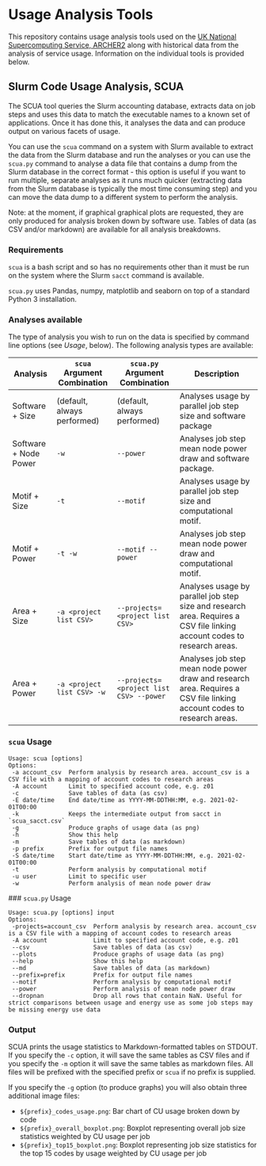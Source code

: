 # Usage Analysis Tools

This repository contains usage analysis tools used on the
[UK National Supercomputing Service, ARCHER2](https://www.archer2.ac.uk) along
with historical data from the analysis of service usage. Information on the 
individual tools is provided below.

## Slurm Code Usage Analysis, SCUA

The SCUA tool queries the Slurm accounting database, extracts data on job steps 
and uses this data to match the executable names to a known set of applications.
Once it has done this, it analyses the data and can produce output on various
facets of usage.

You can use the `scua` command on a system with Slurm available to extract the 
data from the Slurm database and run the analyses or you can use the `scua.py`
command to analyse a data file that contains a dump from the Slurm database in
the correct format - this option is useful if you want to run multiple, separate
analyses as it runs much quicker (extracting data from the Slurm database is
typically the most time consuming step) and you can move the data dump to a different
system to perform the analysis.

Note: at the moment, if graphical graphical plots are requested, they are only
produced for analysis broken down by software use. Tables of data (as CSV and/or
markdown) are available for all analysis breakdowns.

### Requirements

`scua` is a bash script and so has no requirements other than it must be run on 
the system where the Slurm `sacct` command is available.

`scua.py` uses Pandas, numpy, matplotlib and seaborn on top of a standard Python
3 installation.

### Analyses available

The type of analysis you wish to run on the data is specified by command line 
options (see *Usage*, below). The following analysis types are available:

| Analysis | `scua` Argument Combination | `scua.py` Argument Combination | Description |
|----------|-----------------------------|--------------------------------|-------------|
| Software + Size | (default, always performed) | (default, always performed) | Analyses usage by parallel job step size and software package |
| Software + Node Power | `-w` | `--power` | Analyses job step mean node power draw and software package. |
| Motif + Size | `-t` | `--motif` | Analyses usage by parallel job step size and computational motif. |
| Motif + Power | `-t -w` | `--motif --power` | Analyses job step mean node power draw and computational motif. |
| Area + Size | `-a <project list CSV>` | `--projects=<project list CSV>` | Analyses usage by parallel job step size and research area. Requires a CSV file linking account codes to research areas. |
| Area + Power | `-a <project list CSV> -w` | `--projects=<project list CSV> --power` | Analyses job step mean node power draw and research area. Requires a CSV file linking account codes to research areas. |

### `scua` Usage

```
Usage: scua [options]
Options:
 -a account_csv  Perform analysis by research area. account_csv is a CSV file with a mapping of account codes to research areas
 -A account      Limit to specified account code, e.g. z01
 -c              Save tables of data (as csv)
 -E date/time    End date/time as YYYY-MM-DDTHH:MM, e.g. 2021-02-01T00:00
 -k              Keeps the intermediate output from sacct in `scua_sacct.csv`
 -g              Produce graphs of usage data (as png)
 -h              Show this help
 -m              Save tables of data (as markdown)
 -p prefix       Prefix for output file names
 -S date/time    Start date/time as YYYY-MM-DDTHH:MM, e.g. 2021-02-01T00:00
 -t              Perform analysis by computational motif
 -u user         Limit to specific user
 -w              Perform analysis of mean node power draw
```

### `scua.py` Usage

```
Usage: scua.py [options] input
Options:
 -projects=account_csv  Perform analysis by research area. account_csv is a CSV file with a mapping of account codes to research areas
 -A account             Limit to specified account code, e.g. z01
 --csv                  Save tables of data (as csv)
 --plots                Produce graphs of usage data (as png)
 --help                 Show this help
 --md                   Save tables of data (as markdown)
 --prefix=prefix        Prefix for output file names
 --motif                Perform analysis by computational motif
 --power                Perform analysis of mean node power draw
 --dropnan              Drop all rows that contain NaN. Useful for strict comparisons between usage and energy use as some job steps may be missing energy use data
```

### Output

SCUA prints the usage statistics to Markdown-formatted tables on STDOUT. If you specify
the `-c` option, it will save the same tables as CSV files and if you specify the `-m` option
it will save the same tables as markdown files. All files will be prefixed with the specified
prefix or `scua` if no prefix is supplied.

If you specify the `-g` option (to produce graphs) you will also obtain three additional
image files:

- `${prefix}_codes_usage.png`: Bar chart of CU usage broken down by code
- `${prefix}_overall_boxplot.png`: Boxplot representing overall job size statistics
  weighted by CU usage per job
- `${prefix}_top15_boxplot.png`: Boxplot representing job size statistics for the top 15
  codes by usage weighted by CU usage per job
